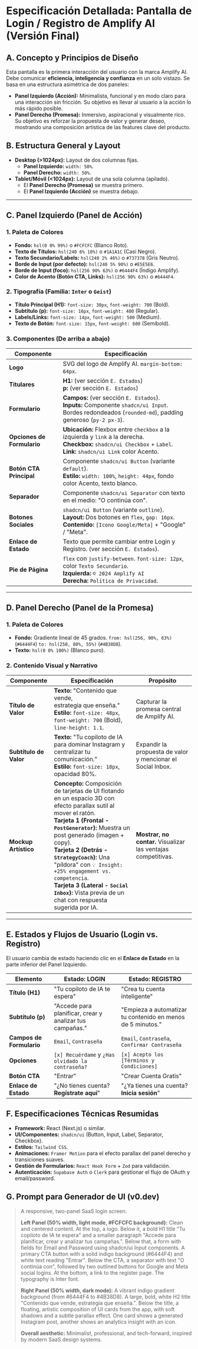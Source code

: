 # Especificación Detallada: Pantalla de Login / Registro de Amplify AI (Versión Final)

## A. Concepto y Principios de Diseño

Esta pantalla es la primera interacción del usuario con la marca Amplify AI. Debe comunicar **eficiencia, inteligencia y confianza** en un solo vistazo. Se basa en una estructura asimétrica de dos paneles:

-   **Panel Izquierdo (Acción):** Minimalista, funcional y en modo claro para una interacción sin fricción. Su objetivo es llevar al usuario a la acción lo más rápido posible.
-   **Panel Derecho (Promesa):** Inmersivo, aspiracional y visualmente rico. Su objetivo es reforzar la propuesta de valor y generar deseo, mostrando una composición artística de las features clave del producto.

## B. Estructura General y Layout

-   **Desktop (>1024px):** Layout de dos columnas fijas.
    -   **Panel Izquierdo:** `width: 50%`.
    -   **Panel Derecho:** `width: 50%`.
-   **Tablet/Móvil (<1024px):** Layout de una sola columna (apilado).
    -   El **Panel Derecho (Promesa)** se muestra primero.
    -   El **Panel Izquierdo (Acción)** se muestra debajo.

---

## C. Panel Izquierdo (Panel de Acción)

### 1. Paleta de Colores
-   **Fondo:** `hsl(0 0% 99%)` o `#FCFCFC` (Blanco Roto).
-   **Texto de Títulos:** `hsl(240 6% 10%)` o `#1A1A1C` (Casi Negro).
-   **Texto Secundario/Labels:** `hsl(240 2% 46%)` o `#737378` (Gris Neutro).
-   **Borde de Input (por defecto):** `hsl(240 5% 90%)` o `#E5E5E6`.
-   **Borde de Input (foco):** `hsl(256 90% 63%)` o `#6444F4` (Índigo Amplify).
-   **Color de Acento (Botón CTA, Links):** `hsl(256 90% 63%)` o `#6444F4`.

### 2. Tipografía (Familia: `Inter` o `Geist`)
-   **Título Principal (H1):** `font-size: 30px`, `font-weight: 700` (Bold).
-   **Subtítulo (p):** `font-size: 16px`, `font-weight: 400` (Regular).
-   **Labels/Links:** `font-size: 14px`, `font-weight: 500` (Medium).
-   **Texto de Botón:** `font-size: 15px`, `font-weight: 600` (Semibold).

### 3. Componentes (De arriba a abajo)

| Componente                | Especificación                                                                                                                                                             |
| ------------------------- | -------------------------------------------------------------------------------------------------------------------------------------------------------------------------- |
| **Logo**                  | SVG del logo de Amplify AI. `margin-bottom: 64px`.                                                                                                                         |
| **Titulares**             | **H1:** (ver sección `E. Estados`)<br>**p:** (ver sección `E. Estados`)                                                                                                     |
| **Formulario**            | **Campos:** (ver sección `E. Estados`).<br>**Inputs:** Componente `shadcn/ui Input`. Bordes redondeados (`rounded-md`), padding generoso (`py-2 px-3`).                        |
| **Opciones de Formulario**| **Ubicación:** Flexbox entre `checkbox` a la izquierda y `link` a la derecha.<br>**Checkbox:** `shadcn/ui Checkbox` + `Label`.<br>**Link:** `shadcn/ui Link` color Acento. |
| **Botón CTA Principal**   | Componente `shadcn/ui Button` (variante `default`).<br>**Estilo:** `width: 100%`, `height: 44px`, fondo color Acento, texto blanco.                                         |
| **Separador**             | Componente `shadcn/ui Separator` con texto en el medio: "O continúa con".                                                                                                  |
| **Botones Sociales**      | `shadcn/ui Button` (variante `outline`).<br>**Layout:** Dos botones en `flex`, `gap: 16px`.<br>**Contenido:** `[Icono Google/Meta]` + "Google" / "Meta".                        |
| **Enlace de Estado**      | Texto que permite cambiar entre Login y Registro. (ver sección `E. Estados`).                                                                                              |
| **Pie de Página**         | `flex` con `justify-between`. `font-size: 12px`, color `Texto Secundario`.<br>**Izquierda:** `© 2024 Amplify AI`<br>**Derecha:** `Política de Privacidad`.                       |

---

## D. Panel Derecho (Panel de la Promesa)

### 1. Paleta de Colores
-   **Fondo:** Gradiente lineal de 45 grados. `from: hsl(256, 90%, 63%)` (`#6444F4`) `to: hsl(250, 80%, 55%)` (`#4B38D8`).
-   **Texto:** `hsl(0 0% 100%)` (Blanco puro).

### 2. Contenido Visual y Narrativo

| Componente           | Especificación                                                                                                                                                                                                                                                        | Propósito                                                   |
| -------------------- | ----------------------------------------------------------------------------------------------------------------------------------------------------------------------------------------------------------------------------------------------------------------------- | ----------------------------------------------------------- |
| **Título de Valor**  | **Texto:** "Contenido que vende,<br>estrategia que enseña."<br>**Estilo:** `font-size: 48px`, `font-weight: 700` (Bold), `line-height: 1.1`.                                                                                                                                 | Capturar la promesa central de Amplify AI.                  |
| **Subtítulo de Valor** | **Texto:** "Tu copiloto de IA para dominar Instagram y centralizar tu comunicación."<br>**Estilo:** `font-size: 18px`, opacidad 80%.                                                                                                                                     | Expandir la propuesta de valor y mencionar el Social Inbox. |
| **Mockup Artístico** | **Concepto:** Composición de tarjetas de UI flotando en un espacio 3D con efecto parallax sutil al mover el ratón.<br>**Tarjeta 1 (Frontal - `PostGenerator`):** Muestra un post generado (imagen + copy).<br>**Tarjeta 2 (Detrás - `StrategyCoach`):** Una "píldora" con `💡 Insight: +25% engagement vs. competencia`.<br>**Tarjeta 3 (Lateral - `Social Inbox`):** Vista previa de un chat con respuesta sugerida por IA. | **Mostrar, no contar.** Visualizar las ventajas competitivas. |

---

## E. Estados y Flujos de Usuario (Login vs. Registro)

El usuario cambia de estado haciendo clic en el **Enlace de Estado** en la parte inferior del Panel Izquierdo.

| Elemento                 | Estado: **LOGIN**                                       | Estado: **REGISTRO**                                                   |
| ------------------------ | ------------------------------------------------------- | ---------------------------------------------------------------------- |
| **Título (H1)**          | "Tu copiloto de IA te espera"                           | "Crea tu cuenta inteligente"                                           |
| **Subtítulo (p)**        | "Accede para planificar, crear y analizar tus campañas." | "Empieza a automatizar tu contenido en menos de 5 minutos."            |
| **Campos de Formulario** | `Email`, `Contraseña`                                   | `Email`, `Contraseña`, `Confirmar Contraseña`                          |
| **Opciones**             | `[x] Recuérdame` y `¿Has olvidado la contraseña?`        | `[x] Acepto los [Términos y Condiciones]`                              |
| **Botón CTA**            | "Entrar"                                                | "Crear Cuenta Gratis"                                                  |
| **Enlace de Estado**     | "¿No tienes cuenta? **Regístrate aquí**"                | "¿Ya tienes una cuenta? **Inicia sesión**"                             |

## F. Especificaciones Técnicas Resumidas

-   **Framework:** React (Next.js) o similar.
-   **UI/Componentes:** `shadcn/ui` (Button, Input, Label, Separator, Checkbox).
-   **Estilos:** `Tailwind CSS`.
-   **Animaciones:** `Framer Motion` para el efecto parallax del panel derecho y transiciones suaves.
-   **Gestión de Formularios:** `React Hook Form` + `Zod` para validación.
-   **Autenticación:** `Supabase Auth` o `Clerk` para gestionar el flujo de OAuth y email/password.

## G. Prompt para Generador de UI (v0.dev)

> A responsive, two-panel SaaS login screen.
>
> **Left Panel (50% width, light mode, #FCFCFC background):**
> Clean and centered content. At the top, a logo. Below it, a bold H1 title "Tu copiloto de IA te espera" and a smaller paragraph "Accede para planificar, crear y analizar tus campañas.". Below that, a form with fields for Email and Password using shadcn/ui Input components. A primary CTA button with a solid indigo background (#6444F4) and white text reading "Entrar". Below the CTA, a separator with text "O continúa con", followed by two outlined buttons for Google and Meta social logins. At the bottom, a link to the register page. The typography is Inter font.
>
> **Right Panel (50% width, dark mode):**
> A vibrant indigo gradient background (from #6444F4 to #4B38D8). A large, bold, white H2 title "Contenido que vende, estrategia que enseña.". Below the title, a floating, artistic composition of UI cards from the app, with soft shadows and a subtle parallax effect. One card shows a generated Instagram post, another shows an analytics insight with an icon.
>
> **Overall aesthetic:** Minimalist, professional, and tech-forward, inspired by modern SaaS design systems.